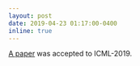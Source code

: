 ```yaml
---
layout: post
date: 2019-04-23 01:17:00-0400
inline: true
---
```


[A paper](http://proceedings.mlr.press/v97/lee19d/lee19d.pdf) was accepted to ICML-2019.
